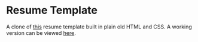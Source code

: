 # Resume Template

A clone of [this](https://creativemarket.com/ikonome/686585-Material-Resume-Blue/screenshots/#screenshot1) resume template
built in plain old HTML and CSS. A working version can be viewed [here](https://vanillaslice.github.io/resume-template/).
